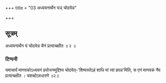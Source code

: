 +++
title = "03 अध्ययनार्थेन यञ् चोदयेन्न"

+++
## सूत्रम्
अध्ययनार्थेन यं चोदयेन्न चैनं प्रत्याचक्षीत ॥ २ ॥  
### टिप्पनी
यमाचार्यं माणवकोऽध्ययनं प्रयोजनमुद्दिश्य चोदयेत्-'शिष्यस्तेऽहं शाधि मां त्वां प्रपन्न'मिति, स एनं माणवकं नैव प्रत्याचक्षीत । चशब्दोऽवधारणे ॥२॥  
